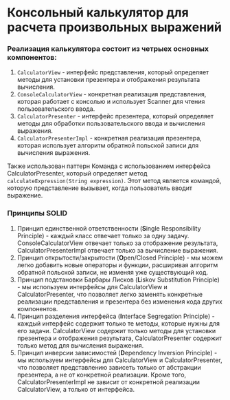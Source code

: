 # Консольный калькулятор для расчета произвольных выражений

### Реализация калькулятора состоит из четрыех основных компонентов:

1. ```CalculatorView``` - интерфейс представления, который определяет методы для установки презентера и отображения результата вычисления.
2. ```ConsoleCalculatorView``` - конкретная реализация представления, которая работает с консолью и использует Scanner для чтения пользовательского ввода.
3. ```CalculatorPresenter``` - интерфейс презентера, который определяет методы для обработки пользовательского ввода и вычисления выражения.
4. ```CalculatorPresenterImpl``` - конкретная реализация презентера, которая использует алгоритм обратной польской записи для вычисления выражения.

Также использован паттерн Команда с использованием интерфейса CalculatorPresenter, который определяет метод ```calculateExpression(String expression)```. Этот метод является командой, которую представление вызывает, когда пользователь вводит выражение.

### Принципы SOLID

1. Принцип единственной ответственности (**S**ingle Responsibility Principle) - каждый класс отвечает только за одну задачу. ConsoleCalculatorView отвечает только за отображение результата, CalculatorPresenterImpl отвечает только за вычисление выражения.
2. Принцип открытости/закрытости (**O**pen/Closed Principle) - мы можем легко добавить новые операторы и функции, расширивая алгоритм обратной польской записи, не изменяя уже существующий код.
3. Принцип подстановки Барбары Лисков (**L**iskov Substitution Principle) - мы используем интерфейсы для CalculatorView и CalculatorPresenter, что позволяет легко заменять конкретные реализации представления и презентера без изменения кода других компонентов.
4. Принцип разделения интерфейса (**I**nterface Segregation Principle) - каждый интерфейс содержит только те методы, которые нужны для его задачи. CalculatorView содержит только методы для установки презентера и отображения результата, CalculatorPresenter содержит только метод для вычисления выражения.
5. Принцип инверсии зависимостей (**D**ependency Inversion Principle) - мы используем интерфейсы для CalculatorView и CalculatorPresenter, что позволяет представлению зависеть только от абстракции презентера, а не от конкретной реализации. Кроме того, CalculatorPresenterImpl не зависит от конкретной реализации CalculatorView, а только от интерфейса.

